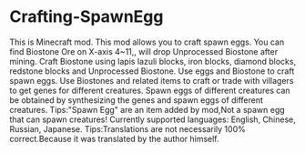 # Crafting-SpawnEgg
This is Minecraft mod.
This mod allows you to craft spawn eggs.
You can find Biostone Ore on X-axis 4~11,, will drop Unprocessed Biostone after mining.
Craft Biostone using lapis lazuli blocks, iron blocks, diamond blocks, redstone blocks and Unprocessed Biostone.
Use eggs and Biostone to craft spawn eggs.
Use Biostones and related items to craft or trade with villagers to get genes for different creatures.
Spawn eggs of different creatures can be obtained by synthesizing the genes and spawn eggs of different creatures.
Tips:"Spawn Egg" are an item added by mod,Not a spawn egg that can spawn creatures!
Currently supported languages: English, Chinese, Russian, Japanese.
Tips:Translations are not necessarily 100% correct.Because it was translated by the author himself.
